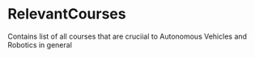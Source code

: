 # RelevantCourses
Contains list of all courses that are cruciial to Autonomous Vehicles and Robotics in general
